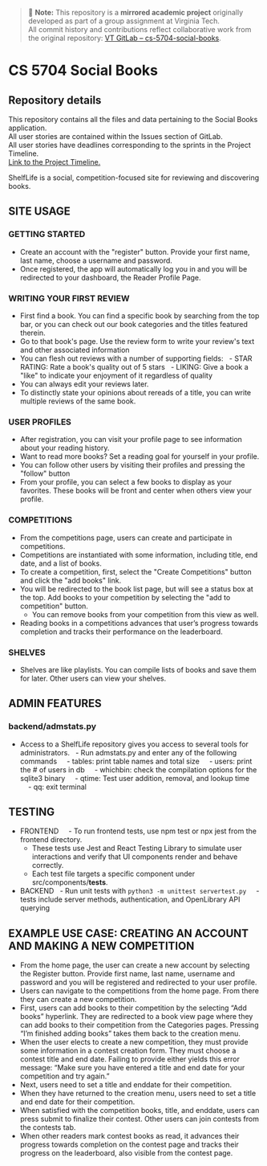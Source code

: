> 📌 **Note:** This repository is a **mirrored academic project** originally developed as part of a group assignment at Virginia Tech.  
> All commit history and contributions reflect collaborative work from the original repository: [VT GitLab – cs-5704-social-books](https://code.vt.edu/connorb24/cs-5704-social-books).

# CS 5704 Social Books
## Repository details
This repository contains all the files and data pertaining to the Social Books application.\
All user stories are contained within the Issues section of GitLab.\
All user stories have deadlines corresponding to the sprints in the Project Timeline.\
[Link to the Project Timeline.](https://docs.google.com/spreadsheets/d/1VGAYzvViLGfYd0qhQhdDweC_Y04eyNBLluOOvAj_kS0/edit?gid=1709744959#gid=1709744959)


ShelfLife is a social, competition-focused site for reviewing and discovering books.

## SITE USAGE

### GETTING STARTED
- Create an account with the "register" button. Provide your first name, last name, choose a username and password. 
- Once registered, the app will automatically log you in and you will be redirected to your dashboard, the Reader Profile Page. 

### WRITING YOUR FIRST REVIEW
- First find a book. You can find a specific book by searching from the top bar, or you can check out our book categories and the titles featured therein.
- Go to that book's page. Use the review form to write your review's text and other associated information
- You can flesh out reviews with a number of supporting fields:
  - STAR RATING: Rate a book's quality out of 5 stars
  - LIKING: Give a book a "like" to indicate your enjoyment of it regardless of quality
- You can always edit your reviews later.
- To distinctly state your opinions about rereads of a title, you can write multiple reviews of the same book.

### USER PROFILES
- After registration, you can visit your profile page to see information about your reading history.
- Want to read more books? Set a reading goal for yourself in your profile.
- You can follow other users by visiting their profiles and pressing the "follow" button
- From your profile, you can select a few books to display as your favorites. These books will be front and center when others view your profile.

### COMPETITIONS
- From the competitions page, users can create and participate in competitions. 
- Competitions are instantiated with some information, including title, end date, and a list of books. 
- To create a competition, first, select the "Create Competitions" button and click the "add books" link.
- You will be redirected to the book list page, but will see a status box at the top. Add books to your competition by selecting the "add to competition" button. 
    - You can remove books from your competition from this view as well. 
- Reading books in a competitions advances that user’s progress towards completion and tracks their performance on the leaderboard. 

### SHELVES
- Shelves are like playlists. You can compile lists of books and save them for later. Other users can view your shelves.


## ADMIN FEATURES
### backend/admstats.py
- Access to a ShelfLife repository gives you access to several tools for administrators.
  - Run admstats.py and enter any of the following commands
    - tables: print table names and total size
    - users: print the # of users in db
    - whichbin: check the compilation options for the sqlite3 binary
    - qtime: Test user addition, removal, and lookup time
    - qq: exit terminal


## TESTING
- FRONTEND
    - To run frontend tests, use npm test or npx jest from the frontend directory. 
    - These tests use Jest and React Testing Library to simulate user interactions and verify that UI components render and behave correctly. 
    - Each test file targets a specific component under src/components/__tests__.
- BACKEND
  - Run unit tests with `python3 -m unittest servertest.py`
    - tests include server methods, authentication, and OpenLibrary API querying


## EXAMPLE USE CASE: CREATING AN ACCOUNT AND MAKING A NEW COMPETITION
- From the home page, the user can create a new account by selecting the Register button. Provide first name, last name, username and password and you will be registered and redirected to your user profile. 
- Users can navigate to the competitions from the home page. From there they can create a new competition.
- First, users can add books to their competition by the selecting “Add books” hyperlink. They are redirected to a book view page where they can add books to their competition from the Categories pages. Pressing “I’m finished adding books” takes them back to the creation menu.
- When the user elects to create a new competition, they must provide some information in a contest creation form. They must choose a contest title and end date. Failing to provide either yields this error message: “Make sure you have entered a title and end date for your competition and try again.”
- Next, users need to set a title and enddate for their competition. 
- When they have returned to the creation menu, users need to set a title and end date for their competition. 
- When satisfied with the competition books, title, and enddate, users can press submit to finalize their contest. Other users can join contests from the contests tab. 
- When other readers mark contest books as read, it advances their progress towards completion on the contest page and tracks their progress on the leaderboard, also visible from the contest page.
